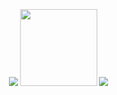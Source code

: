 <div align="center"> <img src="https://metrics.lecoq.io/gongjuecloak?template=classic&config.timezone=Asia%2FShanghai">
<img height="137px" src="https://github-readme-stats.vercel.app/api?username=gongjuecloak&hide_title=true&hide_border=true&show_icons=trueline_height=21" /> 
<img src="https://github-readme-stats.vercel.app/api/top-langs/?username=gongjuecloak&hide_title=true&hide_border=true&layout=compact&langs_count=6&text_color=000&icon_color=fff&bg_color=0,52fa5a,4dfcff,c64dff&theme=graywhite" /> </div>
